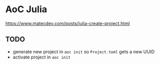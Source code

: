 # AoC Julia

<https://www.matecdev.com/posts/julia-create-project.html>

## TODO

- generate new project in `aoc init` so `Project.toml` gets a new UUID
- activate project in `aoc init`
